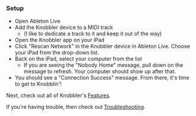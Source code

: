 ### Setup

* Open Ableton Live
* Add the Knobbler device to a MIDI track
  * (I like to dedicate a track to it and keep it out of the way)
* Open the Knobbler app on your iPad
* Click "Rescan Network" in the Knobbler device in Ableton Live. Choose your iPad from the drop-down list.
* Back on the iPad, select your computer from the list
  * If you are seeing the "Nobody Home" message, pull down on the message to refresh. Your computer should show up after that.
* You should see a "Connection Success" message. From there, it's time to get to Knobblin'!

Next, check out all of Knobbler's [Features](./features).

If you're having trouble, then check out [Troubleshooting](./troubleshooting).
